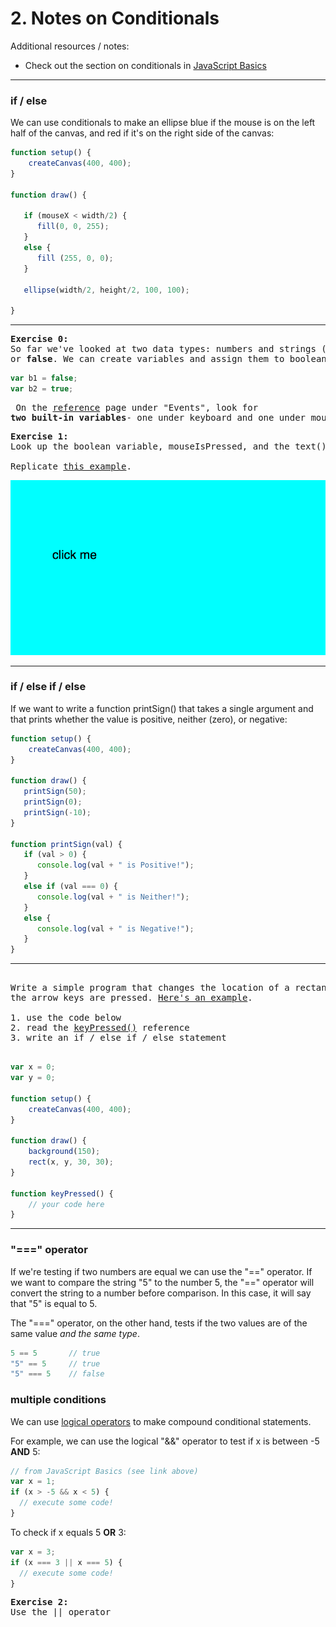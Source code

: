# 2. Notes on Conditionals

Additional resources / notes:
* Check out the section on conditionals in [JavaScript Basics](https://github.com/robynitp/networkedmedia/wiki/Javascript-Basics#conditionals)

---

### if / else

We can use conditionals to make an ellipse blue if the mouse is on the left half of the canvas, and red if it's on the right side of the canvas:

```JavaScript
function setup() {
    createCanvas(400, 400);
}

function draw() {

   if (mouseX < width/2) {
      fill(0, 0, 255);
   }
   else {
      fill (255, 0, 0);
   }

   ellipse(width/2, height/2, 100, 100);

}
```

---

<a name="ex0"></a>
<pre>
<b>Exercise 0:</b>
So far we've looked at two data types: numbers and strings ("hello!"). <b>Booleans</b> store <b>true</b>
or <b>false</b>. We can create variables and assign them to booleans:
</pre>

```javascript
var b1 = false;
var b2 = true;
```
<pre> On the <a href="https://p5js.org/reference/">reference</a> page under "Events", look for
<b>two built-in variables</b>- one under keyboard and one under mouse- that are booleans.
</pre>

<a name="ex1"></a>
<pre>
<b>Exercise 1:</b>
Look up the boolean variable, mouseIsPressed, and the text() function in the <a href="https://p5js.org/reference/">reference</a>.

Replicate <a href="https://jennadeboisblanc.github.io/examples/c4e0/">this example</a>.
</pre>

![click me image](images/clickme.png)

---

### if / else if / else

If we want to write a function printSign() that takes a single argument and that prints whether the value is positive, neither (zero), or negative:

```JavaScript
function setup() {
    createCanvas(400, 400);
}

function draw() {
   printSign(50);
   printSign(0);
   printSign(-10);
}

function printSign(val) {
   if (val > 0) {
      console.log(val + " is Positive!");
   }
   else if (val === 0) {
      console.log(val + " is Neither!");
   }
   else {
      console.log(val + " is Negative!");
   }
}
```

---

<a name="ex1"></a>
<pre>

Write a simple program that changes the location of a rectangle on the screen when
the arrow keys are pressed. <a href="https://jennadeboisblanc.github.io/examples/c4e1/">Here's an example</a>.

1. use the code below
2. read the <a href="https://p5js.org/reference/#/p5/keyPressed">keyPressed()</a> reference
3. write an if / else if / else statement

</pre>


```javascript
var x = 0;
var y = 0;

function setup() {
    createCanvas(400, 400);
}

function draw() {
    background(150);
    rect(x, y, 30, 30);
}

function keyPressed() {
    // your code here
}
```

---

### "===" operator
If we're testing if two numbers are equal we can use the "==" operator. If we want to compare the string "5" to the number 5, the "==" operator will convert the string to a number before comparison. In this case, it will say that "5" is equal to 5.

The "===" operator, on the other hand, tests if the two values are of the same value *and the same type*.

```JavaScript
5 == 5       // true
"5" == 5     // true
"5" === 5    // false
```


### multiple conditions
We can use [logical operators](https://github.com/robynitp/networkedmedia/wiki/Javascript-Basics#operators) to make compound conditional statements.

For example, we can use the logical "&&" operator to test if x is between -5 **AND** 5:

```JavaScript
// from JavaScript Basics (see link above)
var x = 1;
if (x > -5 && x < 5) {
  // execute some code!
}
```

To check if x equals 5 **OR** 3:

```javascript
var x = 3;
if (x === 3 || x === 5) {
  // execute some code!
}
```

<a name="ex2"></a>
<pre>
<b>Exercise 2:</b>
Use the || operator  
</pre>
